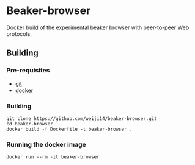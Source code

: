 # Beaker-browser

Docker build of the experimental beaker browser with peer-to-peer Web protocols.

## Building

### Pre-requisites

- [git](https://git-scm.com/)
- [docker](https://www.docker.com/)

### Building

    git clone https://github.com/weiji14/beaker-browser.git
    cd beaker-browser
    docker build -f Dockerfile -t beaker-browser .

### Running the docker image

    docker run --rm -it beaker-browser
